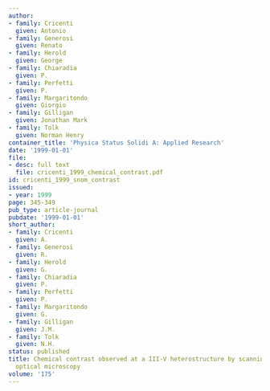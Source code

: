 ```yaml
---
author:
- family: Cricenti
  given: Antonio
- family: Generosi
  given: Renato
- family: Herold
  given: George
- family: Chiaradia
  given: P.
- family: Perfetti
  given: P.
- family: Margaritondo
  given: Giorgio
- family: Gilligan
  given: Jonathan Mark
- family: Tolk
  given: Norman Henry
container_title: 'Physica Status Solidi A: Applied Research'
date: '1999-01-01'
file:
- desc: full text
  file: cricenti_1999_chemical_contrast.pdf
id: cricenti_1999_snom_contrast
issued:
- year: 1999
page: 345-349
pub_type: article-journal
pubdate: '1999-01-01'
short_author:
- family: Cricenti
  given: A.
- family: Generosi
  given: R.
- family: Herold
  given: G.
- family: Chiaradia
  given: P.
- family: Perfetti
  given: P.
- family: Margaritondo
  given: G.
- family: Gilligan
  given: J.M.
- family: Tolk
  given: N.H.
status: published
title: Chemical contrast observed at a III-V heterostructure by scanning near-field
  optical microscopy
volume: '175'
---
```

